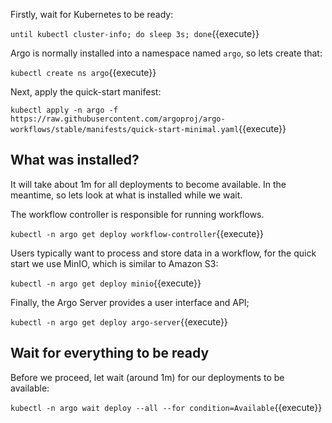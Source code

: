Firstly, wait for Kubernetes to be ready:

`until kubectl cluster-info; do sleep 3s; done`{{execute}}

Argo is normally installed into a namespace named `argo`, so lets create that:

`kubectl create ns argo`{{execute}}

Next, apply the quick-start manifest:

`kubectl apply -n argo -f https://raw.githubusercontent.com/argoproj/argo-workflows/stable/manifests/quick-start-minimal.yaml`{{execute}}

## What was installed?

It will take about 1m for all deployments to become available. In the meantime, so lets look at what is installed while we wait.

The workflow controller is responsible for running workflows. 

`kubectl -n argo get deploy workflow-controller`{{execute}}

Users typically want to process and store data in a workflow, for the quick start we use MinIO, which is similar to Amazon S3:

`kubectl -n argo get deploy minio`{{execute}}

Finally, the Argo Server provides a user interface and API;

`kubectl -n argo get deploy argo-server`{{execute}}

## Wait for everything to be ready

Before we proceed, let wait (around 1m) for our deployments to be available:

`kubectl -n argo wait deploy --all --for condition=Available`{{execute}}

